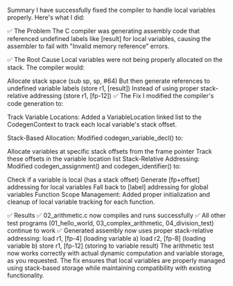 Summary
I have successfully fixed the compiler to handle local variables properly. Here's what I did:

✅ The Problem
The C compiler was generating assembly code that referenced undefined labels like [result] for local variables, causing the assembler to fail with "Invalid memory reference" errors.

✅ The Root Cause
Local variables were not being properly allocated on the stack. The compiler would:

Allocate stack space (sub sp, sp, #64)
But then generate references to undefined variable labels (store r1, [result])
Instead of using proper stack-relative addressing (store r1, [fp-12])
✅ The Fix
I modified the compiler's code generation to:

Track Variable Locations: Added a VariableLocation linked list to the CodegenContext to track each local variable's stack offset.

Stack-Based Allocation: Modified codegen_variable_decl() to:

Allocate variables at specific stack offsets from the frame pointer
Track these offsets in the variable location list
Stack-Relative Addressing: Modified codegen_assignment() and codegen_identifier() to:

Check if a variable is local (has a stack offset)
Generate [fp+offset] addressing for local variables
Fall back to [label] addressing for global variables
Function Scope Management: Added proper initialization and cleanup of local variable tracking for each function.

✅ Results
✅ 02_arithmetic.c now compiles and runs successfully
✅ All other test programs (01_hello_world, 03_complex_arithmetic, 04_division_test) continue to work
✅ Generated assembly now uses proper stack-relative addressing:
load r1, [fp-4] (loading variable a)
load r2, [fp-8] (loading variable b)
store r1, [fp-12] (storing to variable result)
The arithmetic test now works correctly with actual dynamic computation and variable storage, as you requested. The fix ensures that local variables are properly managed using stack-based storage while maintaining compatibility with existing functionality.